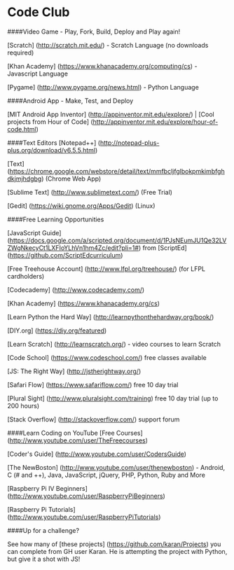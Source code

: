 Code Club
========

####Video Game - Play, Fork, Build, Deploy and Play again!

[Scratch] (http://scratch.mit.edu/) - Scratch Language (no downloads required)

[Khan Academy] (https://www.khanacademy.org/computing/cs) - Javascript Language

[Pygame] (http://www.pygame.org/news.html) - Python Language


####Android App - Make, Test, and Deploy 

[MIT Android App Inventor] (http://appinventor.mit.edu/explore/) | [Cool projects from Hour of Code] (http://appinventor.mit.edu/explore/hour-of-code.html)


####Text Editors
[Notepad++] (http://notepad-plus-plus.org/download/v6.5.5.html)

[Text] (https://chrome.google.com/webstore/detail/text/mmfbcljfglbokpmkimbfghdkjmjhdgbg) (Chrome Web App)

[Sublime Text] (http://www.sublimetext.com/) (Free Trial)

[Gedit] (https://wiki.gnome.org/Apps/Gedit) (Linux)


####Free Learning Opportunities

[JavaScript Guide] (https://docs.google.com/a/scripted.org/document/d/1PJsNEumJU1Qe32LVZWgNkecyCt1LXFIoYLhVn1hm4Zc/edit?pli=1#) from [ScriptEd] (https://github.com/ScriptEdcurriculum)

[Free Treehouse Account] (http://www.lfpl.org/treehouse/) (for LFPL cardholders)

[Codecademy] (http://www.codecademy.com/)

[Khan Academy] (https://www.khanacademy.org/cs)

[Learn Python the Hard Way] (http://learnpythonthehardway.org/book/)

[DIY.org] (https://diy.org/featured)

[Learn Scratch] (http://learnscratch.org/) - video courses to learn Scratch 

[Code School] (https://www.codeschool.com/) free classes available 

[JS: The Right Way] (http://jstherightway.org/)

[Safari Flow] (https://www.safariflow.com/) free 10 day trial

[Plural Sight] (http://www.pluralsight.com/training) free 10 day trial (up to 200 hours)

[Stack Overflow] (http://stackoverflow.com/) support forum

####Learn Coding on YouTube
[Free Courses] (http://www.youtube.com/user/TheFreecourses)

[Coder's Guide] (http://www.youtube.com/user/CodersGuide)

[The NewBoston] (http://www.youtube.com/user/thenewboston) - Android, C (# and ++), Java, JavaScript, jQuery, PHP, Python, Ruby and More

[Raspberry Pi IV Beginners] (http://www.youtube.com/user/RaspberryPiBeginners)

[Raspberry Pi Tutorials] (http://www.youtube.com/user/RaspberryPiTutorials)



####Up for a challenge?  

See how many of [these projects] (https://github.com/karan/Projects) you can complete from GH user Karan.  He is attempting the project with Python, but give it a shot with JS!
